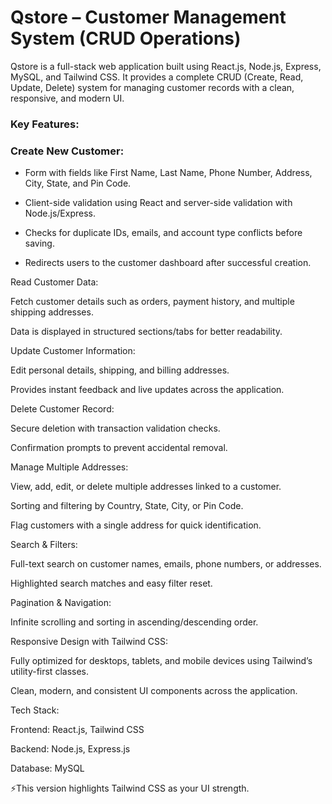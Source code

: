 # Qstore – Customer Management System (CRUD Operations)

Qstore is a full-stack web application built using React.js, Node.js, Express, MySQL, and Tailwind CSS. It provides a complete CRUD (Create, Read, Update, Delete) system for managing customer records with a clean, responsive, and modern UI.

### Key Features:

### Create New Customer:

- Form with fields like First Name, Last Name, Phone Number, Address, City, State, and Pin Code.

- Client-side validation using React and server-side validation with Node.js/Express.

- Checks for duplicate IDs, emails, and account type conflicts before saving.

- Redirects users to the customer dashboard after successful creation.

Read Customer Data:

Fetch customer details such as orders, payment history, and multiple shipping addresses.

Data is displayed in structured sections/tabs for better readability.

Update Customer Information:

Edit personal details, shipping, and billing addresses.

Provides instant feedback and live updates across the application.

Delete Customer Record:

Secure deletion with transaction validation checks.

Confirmation prompts to prevent accidental removal.

Manage Multiple Addresses:

View, add, edit, or delete multiple addresses linked to a customer.

Sorting and filtering by Country, State, City, or Pin Code.

Flag customers with a single address for quick identification.

Search & Filters:

Full-text search on customer names, emails, phone numbers, or addresses.

Highlighted search matches and easy filter reset.

Pagination & Navigation:

Infinite scrolling and sorting in ascending/descending order.

Responsive Design with Tailwind CSS:

Fully optimized for desktops, tablets, and mobile devices using Tailwind’s utility-first classes.

Clean, modern, and consistent UI components across the application.

Tech Stack:

Frontend: React.js, Tailwind CSS

Backend: Node.js, Express.js

Database: MySQL

⚡This version highlights Tailwind CSS as your UI strength.
